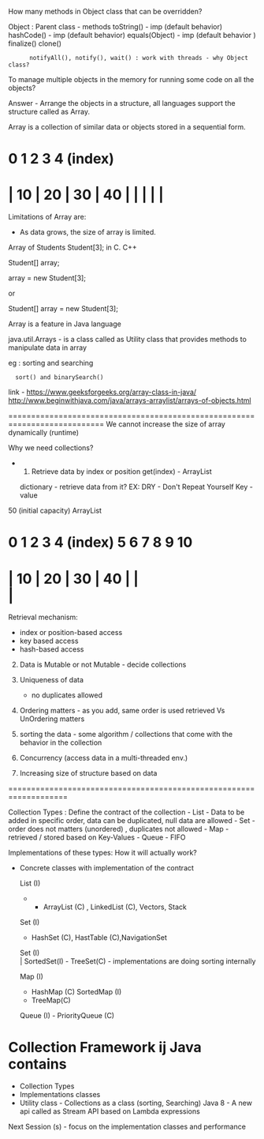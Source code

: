 How many methods in Object class that can be overridden?

Object : Parent class - methods
toString() - imp (default behavior)
hashCode() - imp (default behavior)
equals(Object) - imp (default behavior )
finalize()
clone()

          notifyAll(), notify(), wait() : work with threads - why Object class?

To manage multiple objects in the memory for running some code on all the objects?

Answer - Arrange the objects in a structure, all languages support the structure called as Array.

Array is a collection of similar data or objects stored in a sequential form.

# 0 1 2 3 4 (index)

| 10 | 20 | 30 | 40 |
| |
| |
======================================================

Limitations of Array are:

- As data grows, the size of array is limited.

Array of Students
Student[3]; in C. C++

Student[] array;

array = new Student[3];

or

Student[] array = new Student[3];

Array is a feature in Java language

java.util.Arrays - is a class called as Utility class that provides methods to manipulate data in array

eg : sorting and searching

      sort() and binarySearch()

link - https://www.geeksforgeeks.org/array-class-in-java/
http://www.beginwithjava.com/java/arrays-arraylist/arrays-of-objects.html

===========================================================================
We cannot increase the size of array dynamically (runtime)

Why we need collections?

- 1.  Retrieve data by index or position
      get(index) - ArrayList

  dictionary - retrieve data from it?
  EX: DRY - Don't Repeat Yourself
  Key - value

50 (initial capacity)
ArrayList

# 0 1 2 3 4 (index) 5 6 7 8 9 10

| 10 | 20 | 30 | 40 |
|  
|  
 ======================================================

Retrieval mechanism:

- index or position-based access
- key based access
- hash-based access

2. Data is Mutable or not Mutable - decide collections

3. Uniqueness of data
   - no duplicates allowed
4. Ordering matters - as you add, same order is used retrieved
   Vs
   UnOrdering matters

5. sorting the data - some algorithm / collections that come with the behavior in the collection

6. Concurrency (access data in a multi-threaded env.)

7. Increasing size of structure based on data

===================================================================

Collection Types : Define the contract of the collection - List - Data to be added in specific order, data can be duplicated, null data are allowed - Set - order does not matters (unordered) , duplicates not allowed - Map - retrieved / stored based on Key-Values - Queue - FIFO

Implementations of these types:
How it will actually work?

- Concrete classes with implementation of the contract

  List (I)

  - - ArrayList (C) , LinkedList (C), Vectors, Stack

  Set (I)

  - HashSet (C), HastTable (C),NavigationSet

  Set (I)  
   |
  SortedSet(I) - TreeSet(C) - implementations are doing sorting internally

  Map (I)

  - HashMap (C)
    SortedMap (I)
  - TreeMap(C)

  Queue (I) - PriorityQueue (C)

# Collection Framework ij Java contains

- Collection Types
- Implementations classes
- Utility class - Collections as a class (sorting, Searching)
  Java 8 - A new api called as Stream API based on Lambda expressions

Next Session (s) - focus on the implementation classes and performance
